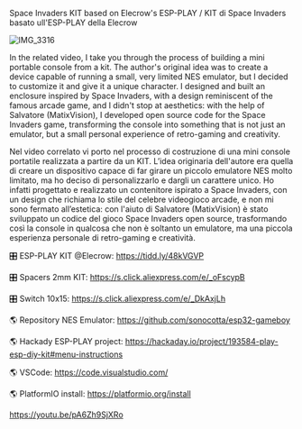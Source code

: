 Space Invaders KIT based on Elecrow's ESP-PLAY / KIT di Space Invaders basato ull'ESP-PLAY della Elecrow  

![IMG_3316](https://github.com/user-attachments/assets/4a1056b5-5813-400d-8207-bc25fc3a6e33)


In the related video, I take you through the process of building a mini portable console from a kit. The author's original idea was to create a device capable of running a small, very limited NES emulator, but I decided to customize it and give it a unique character. I designed and built an enclosure inspired by Space Invaders, with a design reminiscent of the famous arcade game, and I didn't stop at aesthetics: with the help of Salvatore (MatixVision), I developed open source code for the Space Invaders game, transforming the console into something that is not just an emulator, but a small personal experience of retro-gaming and creativity.  

Nel video correlato vi porto nel processo di costruzione di una mini console portatile realizzata a partire da un KIT. L’idea originaria dell'autore era quella di creare un dispositivo capace di far girare un  piccolo emulatore NES molto limitato, ma ho deciso di personalizzarlo e dargli un carattere unico. Ho infatti progettato e realizzato un contenitore ispirato a Space Invaders, con un design che richiama lo stile del celebre videogioco arcade, e non mi sono fermato all’estetica: con l'aiuto di Salvatore (MatixVision) è stato sviluppato un codice del gioco Space Invaders open source, trasformando così la console in qualcosa che non è soltanto un emulatore, ma una piccola esperienza personale di retro-gaming e creatività.  

🎛️ ESP-PLAY KIT @Elecrow: https://tidd.ly/48kVGVP

🎛️ Spacers 2mm KIT: https://s.click.aliexpress.com/e/_oFscypB

🎛️ Switch 10x15: https://s.click.aliexpress.com/e/_DkAxjLh


🌎 Repository NES Emulator: https://github.com/sonocotta/esp32-gameboy

🌎 Hackady ESP-PLAY project: https://hackaday.io/project/193584-play-esp-diy-kit#menu-instructions

🌎 VSCode: https://code.visualstudio.com/

🌎 PlatformIO install: https://platformio.org/install

https://youtu.be/pA6Zh9SjXRo

